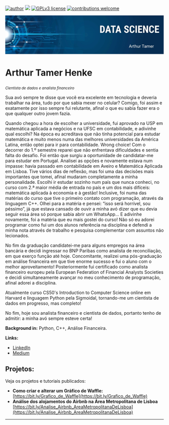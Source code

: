[![author](https://img.shields.io/badge/author-ArthurTamer-red.svg)](https://bit.ly/Arthur-Tamer-LinkedIn) [![](https://img.shields.io/badge/python-3.7+-blue.svg)](https://www.python.org/downloads/release/python-365/) [![GPLv3 license](https://img.shields.io/badge/License-GPLv3-blue.svg)](http://perso.crans.org/besson/LICENSE.html) [![contributions welcome](https://img.shields.io/badge/contributions-welcome-brightgreen.svg?style=flat)](https://github.com/Arthur-Tamer/Portfolio/issues)

<p align="center">
  <img src="banner.jpeg" >
</p>

# Arthur Tamer Henke
<sub>*Cientista de dados e analista financeiro*</sub>

Sua avó sempre te disse que você era excelente em tecnologia e deveria trabalhar na área, tudo por que sabia mexer no celular? Comigo, foi assim e exatamente por isso sempre fui relutante, afinal o que eu sabia fazer era o que qualquer outro jovem fazia.

Quando chegou a hora de escolher a universidade, fui aprovado na USP em matemática aplicada a negócios e na UFSC em contabilidade, e adivinhe qual escolhi? Na época eu acreditava que não tinha potencial para estudar matemática e muito menos numa das melhores universidades da América Latina, então optei para ir para contabilidade. Wrong choice! Com o decorrer do 1.º semestre reparei que não enfrentava dificuldades e sentia falta do desafio. Foi então que surgiu a oportunidade de candidatar-me para estudar em Portugal. Analisei as opções e novamente estava num impasse: havia passado em contabilidade em Aveiro e Matemática Aplicada em Lisboa. Tive vários dias de reflexão, mas foi uma das decisões mais importantes que tomei, afinal mudaram completamente a minha personalidade. Escolhi ir estudar sozinho num país que nunca conheci, no curso com 2.ª maior média de entrada no país e um dos mais difíceis: matemática aplicada à economia e à gestão! Inclusive, foi numa das matérias do curso que tive o primeiro contato com programação, através da linguagem C++. Olhei para a matéria e pensei: “isso será horrível, sou péssimo”, já que estava cansado de ouvir a minha avó dizer que eu devia seguir essa área só porque sabia abrir um WhatsApp… E adivinhe novamente, foi a matéria que eu mais gostei do curso! Não só eu adorei programar como fui um dos alunos referência na disciplina e defendi a minha nota através de trabalho e pesquisa complementar com assuntos não lecionados.

No fim da graduação candidatei-me para alguns empregos na área bancária e decidi ingressar no BNP Paribas como analista de reconciliação, em que exerço função até hoje. Concomitante, realizei uma pós-graduação em análise financeira em que tive enorme sucesso e fui o aluno com o melhor aproveitamento! Posteriormente fui certificado como analista financeiro europeu pela European Federation of Financial Analysts Societies e decidi simultaneamente avançar no meu conhecimento de programação, afinal adorei a disciplina.

Atualmente curso CS50's Introduction to Computer Science online em Harvard e linguagem Python pela Sigmoidal, tornando-me um cientista de dados em progresso, mas completo!

No fim, hoje sou analista financeiro e cientista de dados, portanto tenho de admitir: a minha avó sempre esteve certa!

**Background in:** Python, C++, Análise Financeira.

**Links:**
* [LinkedIn](https://bit.ly/Arthur-Tamer-LinkedIn)
* [Medium](https://bit.ly/Arthur-Tamer-Medium)


## Projetos:
Veja os projetos e tutoriais publicados:

* **Como criar e alterar um Gráfico de Waffle:** [https://bit.ly/Grafico_de_Waffle](https://bit.ly/Grafico_de_Waffle)
* **Análise dos alojamentos do Airbnb na Área Metropolitana de Lisboa** [https://bit.ly/Analise_Airbnb_AreaMetropolitanaDeLisboa](https://bit.ly/Analise_Airbnb_AreaMetropolitanaDeLisboa)
---
